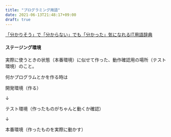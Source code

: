 ```yaml
---
title: "プログラミング用語"
date: 2021-06-13T21:48:17+09:00
draft: true
---
```

[「分かりそう」で「分からない」でも「分かった」気になれるIT用語辞典](https://wa3.i-3-i.info/index.html)
#### ステージング環境
実際に使うときの状態（本番環境）に似せて作った、動作確認用の場所（テスト環境）のこと。

何かプログラムとかを作る時は

開発環境（作る）

↓

テスト環境（作ったものがちゃんと動くか確認）

↓

本番環境（作ったものを実際に動かす）

